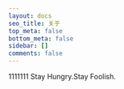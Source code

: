 ```yaml
---
layout: docs
seo_title: 关于
top_meta: false
bottom_meta: false
sidebar: []
comments: false
---
```

1111111
Stay Hungry.Stay Foolish.

